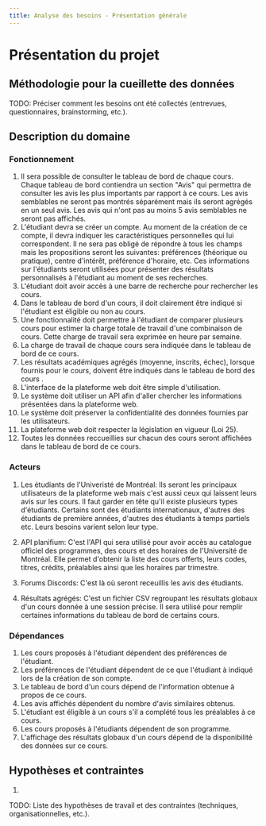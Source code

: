 ```yaml
---
title: Analyse des besoins - Présentation générale
---
```


# Présentation du projet

## Méthodologie pour la cueillette des données

TODO: Préciser comment les besoins ont été collectés (entrevues, questionnaires, brainstorming, etc.).

## Description du domaine

### Fonctionnement
1. Il sera possible de consulter le tableau de bord de chaque cours. Chaque tableau de bord contiendra un section "Avis" qui permettra de consulter les avis les plus importants par rapport à ce cours. Les avis semblables ne seront pas montrés séparément mais ils seront agrégés en un seul avis. Les avis qui n'ont pas au moins 5 avis semblables ne seront pas affichés.
2. L'étudiant devra se créer un compte. Au moment de la création de ce compte, il devra indiquer les caractéristiques personnelles qui lui correspondent. Il ne sera pas obligé de répondre à tous les champs mais les propositions seront les suivantes: préférences (théorique ou pratique), centre d'intérêt, préférence d'horaire, etc. Ces informations sur l'étudiants seront utilisées pour présenter des résultats personnalisés à l'étudiant au moment de ses recherches. 
3. L'étudiant doit avoir accès à une barre de recherche pour rechercher les cours. 
4. Dans le tableau de bord d'un cours, il doit clairement être indiqué si l'étudiant est éligible ou non au cours. 
5. Une fonctionnalité doit permettre à l'étudiant de comparer plusieurs cours pour estimer la charge totale de travail d'une combinaison de cours. Cette charge de travail sera exprimée en heure par semaine. 
6. La charge de travail de chaque cours sera indiquée dans le tableau de bord de ce cours. 
7. Les résultats académiques agrégés (moyenne, inscrits, échec), lorsque fournis pour le cours, doivent être indiqués dans le tableau de bord des cours . 
8. L'interface de la plateforme web doit être simple d'utilisation. 
9. Le système doit utiliser un API afin d'aller chercher les informations présentées dans la plateforme web. 
10. Le système doit préserver la confidentialité des données fournies par les utilisateurs.
11. La plateforme web doit respecter la législation en vigueur (Loi 25).
12. Toutes les données reccueillies sur chacun des cours seront affichées dans le tableau de bord de ce cours. 

### Acteurs
1. Les étudiants de l'Univeristé de Montréal: 
    Ils seront les principaux utilisateurs de la plateforme web mais c'est aussi ceux qui laissent leurs avis sur les cours. Il faut garder en tête qu'il existe plusieurs types d'étudiants. Certains sont des étudiants internationaux, d'autres des étudiants de première années, d'autres des étudiants à temps partiels etc. Leurs besoins varient selon leur type. 

2. API planifium: 
    C'est l'API qui sera utilisé pour avoir accès au catalogue officiel des programmes, des cours et des horaires de l'Université de Montréal. Elle permet d'obtenir la liste des cours offerts, leurs codes, titres, crédits, préalables ainsi que les horaires par trimestre. 

3. Forums Discords: 
    C'est là où seront receuillis les avis des étudiants. 

4. Résultats agrégés: 
    C'est un fichier CSV regroupant les résultats globaux d'un cours donnée à une session précise. Il sera utilisé pour remplir certaines informations du tableau de bord de certains cours. 

### Dépendances

1. Les cours proposés à l'étudiant dépendent des préférences de l'étudiant.
2. Les préférences de l'étudiant dépendent de ce que l'étudiant à indiqué lors de la création de son compte.
3. Le tableau de bord d'un cours dépend de l'information obtenue à propos de ce cours.
4. Les avis affichés dépendent du nombre d'avis similaires obtenus.
5. L'étudiant est éligible à un cours s'il a complété tous les préalables à ce cours.
6. Les cours proposés à l'étudiants dépendent de son programme. 
7. L'affichage des résultats globaux d'un cours dépend de la disponibilité des données sur ce cours. 

## Hypothèses et contraintes

1. 
TODO: Liste des hypothèses de travail et des contraintes (techniques, organisationnelles, etc.).